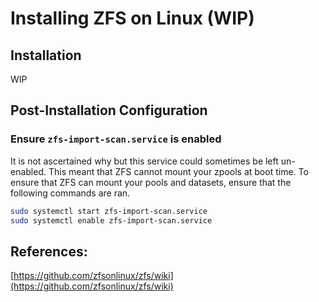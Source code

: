 # Installing ZFS on Linux \(WIP\)

## Installation

WIP

## Post-Installation Configuration

### Ensure `zfs-import-scan.service` is enabled

It is not ascertained why but this service could sometimes be left un-enabled. This meant that ZFS cannot mount your zpools at boot time. To ensure that ZFS can mount your pools and datasets, ensure that the following commands are ran.

```bash
sudo systemctl start zfs-import-scan.service
sudo systemctl enable zfs-import-scan.service
```

## References:

[https://github.com/zfsonlinux/zfs/wiki](https://github.com/zfsonlinux/zfs/wiki)

